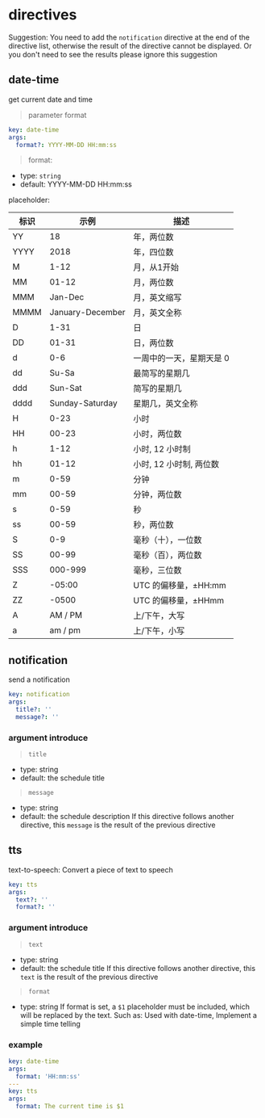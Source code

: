 # directives
Suggestion: You need to add the `notification` directive at the end of the directive list, otherwise the result of the directive cannot be displayed. Or you don't need to see the results please ignore this suggestion
## date-time
get current date and time
> parameter format
```yaml
key: date-time
args:
  format?: YYYY-MM-DD HH:mm:ss
```
> format:
* type: `string`
* default: YYYY-MM-DD HH:mm:ss

placeholder:

| 标识   | 示例               | 描述                    |
| ----- | ----------------  | ----------------------- |
| YY    | 18                | 年，两位数                |
| YYYY  | 2018              | 年，四位数                |
| M     | 1-12              | 月，从1开始               |
| MM    | 01-12             | 月，两位数                |
| MMM   | Jan-Dec           | 月，英文缩写              |
| MMMM  | January-December  | 月，英文全称              |
| D     | 1-31              | 日                      |
| DD    | 01-31             | 日，两位数               |
| d     | 0-6               | 一周中的一天，星期天是 0    |
| dd    | Su-Sa             | 最简写的星期几            |
| ddd   | Sun-Sat           | 简写的星期几              |
| dddd  | Sunday-Saturday   | 星期几，英文全称           |
| H     | 0-23              | 小时                    |
| HH    | 00-23             | 小时，两位数              |
| h     | 1-12              | 小时, 12 小时制          |
| hh    | 01-12             | 小时, 12 小时制, 两位数   |
| m     | 0-59              | 分钟                    |
| mm    | 00-59             | 分钟，两位数              |
| s     | 0-59              | 秒                      |
| ss    | 00-59             | 秒，两位数               |
| S     | 0-9               | 毫秒（十），一位数         |
| SS    | 00-99             | 毫秒（百），两位数         |
| SSS   | 000-999           | 毫秒，三位数              |
| Z     | -05:00            | UTC 的偏移量，±HH:mm     |
| ZZ    | -0500             | UTC 的偏移量，±HHmm      |
| A     | AM / PM           | 上/下午，大写            |
| a     | am / pm           | 上/下午，小写            |

## notification
send a notification
```yaml
key: notification
args:
  title?: ''
  message?: ''
```
### argument introduce
> `title`

* type: string
* default: the schedule title

> `message`
* type: string
* default: the schedule description
If this directive follows another directive, this `message` is the result of the previous directive

## tts
text-to-speech: Convert a piece of text to speech

```yaml
key: tts
args:
  text?: ''
  format?: ''
```
### argument introduce
> `text`
* type: string
* default: the schedule title
If this directive follows another directive, this `text` is the result of the previous directive

> `format`
* type: string
If format is set, a `$1` placeholder must be included, which will be replaced by the text. Such as:
Used with date-time, Implement a simple time telling
### example
```yaml
key: date-time
args:
  format: 'HH:mm:ss'
---
key: tts
args:
  format: The current time is $1
```
